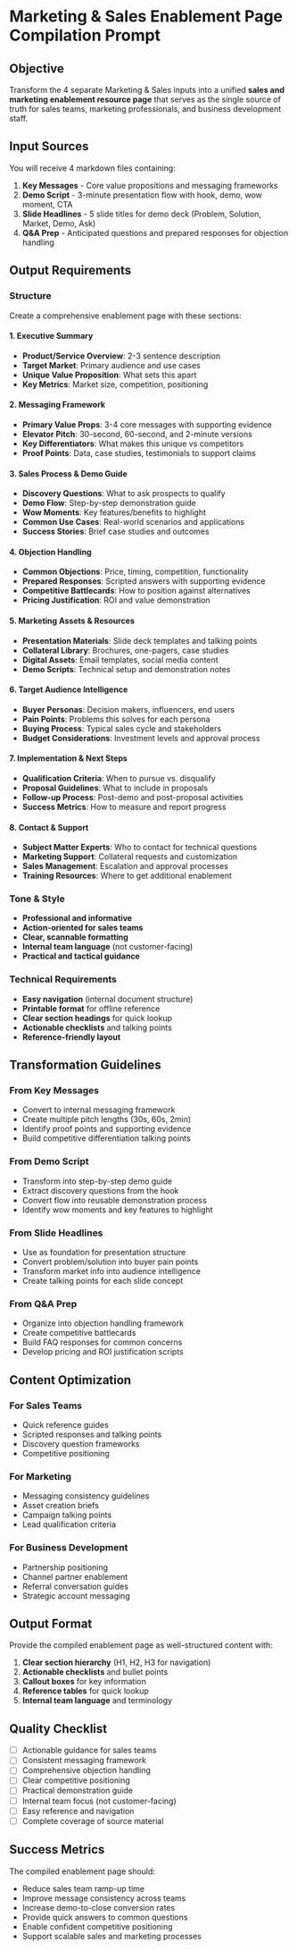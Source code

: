 # Marketing & Sales Enablement Page Compilation Prompt

## Objective

Transform the 4 separate Marketing & Sales inputs into a unified **sales and marketing enablement resource page** that serves as the single source of truth for sales teams, marketing professionals, and business development staff.

## Input Sources

You will receive 4 markdown files containing:

1. **Key Messages** - Core value propositions and messaging frameworks
2. **Demo Script** - 3-minute presentation flow with hook, demo, wow moment, CTA
3. **Slide Headlines** - 5 slide titles for demo deck (Problem, Solution, Market, Demo, Ask)
4. **Q&A Prep** - Anticipated questions and prepared responses for objection handling

## Output Requirements

### Structure

Create a comprehensive enablement page with these sections:

#### 1. Executive Summary

- **Product/Service Overview**: 2-3 sentence description
- **Target Market**: Primary audience and use cases
- **Unique Value Proposition**: What sets this apart
- **Key Metrics**: Market size, competition, positioning

#### 2. Messaging Framework

- **Primary Value Props**: 3-4 core messages with supporting evidence
- **Elevator Pitch**: 30-second, 60-second, and 2-minute versions
- **Key Differentiators**: What makes this unique vs competitors
- **Proof Points**: Data, case studies, testimonials to support claims

#### 3. Sales Process & Demo Guide

- **Discovery Questions**: What to ask prospects to qualify
- **Demo Flow**: Step-by-step demonstration guide
- **Wow Moments**: Key features/benefits to highlight
- **Common Use Cases**: Real-world scenarios and applications
- **Success Stories**: Brief case studies and outcomes

#### 4. Objection Handling

- **Common Objections**: Price, timing, competition, functionality
- **Prepared Responses**: Scripted answers with supporting evidence
- **Competitive Battlecards**: How to position against alternatives
- **Pricing Justification**: ROI and value demonstration

#### 5. Marketing Assets & Resources

- **Presentation Materials**: Slide deck templates and talking points
- **Collateral Library**: Brochures, one-pagers, case studies
- **Digital Assets**: Email templates, social media content
- **Demo Scripts**: Technical setup and demonstration notes

#### 6. Target Audience Intelligence

- **Buyer Personas**: Decision makers, influencers, end users
- **Pain Points**: Problems this solves for each persona
- **Buying Process**: Typical sales cycle and stakeholders
- **Budget Considerations**: Investment levels and approval process

#### 7. Implementation & Next Steps

- **Qualification Criteria**: When to pursue vs. disqualify
- **Proposal Guidelines**: What to include in proposals
- **Follow-up Process**: Post-demo and post-proposal activities
- **Success Metrics**: How to measure and report progress

#### 8. Contact & Support

- **Subject Matter Experts**: Who to contact for technical questions
- **Marketing Support**: Collateral requests and customization
- **Sales Management**: Escalation and approval processes
- **Training Resources**: Where to get additional enablement

### Tone & Style

- **Professional and informative**
- **Action-oriented for sales teams**
- **Clear, scannable formatting**
- **Internal team language** (not customer-facing)
- **Practical and tactical guidance**

### Technical Requirements

- **Easy navigation** (internal document structure)
- **Printable format** for offline reference
- **Clear section headings** for quick lookup
- **Actionable checklists** and talking points
- **Reference-friendly layout**

## Transformation Guidelines

### From Key Messages

- Convert to internal messaging framework
- Create multiple pitch lengths (30s, 60s, 2min)
- Identify proof points and supporting evidence
- Build competitive differentiation talking points

### From Demo Script

- Transform into step-by-step demo guide
- Extract discovery questions from the hook
- Convert flow into reusable demonstration process
- Identify wow moments and key features to highlight

### From Slide Headlines

- Use as foundation for presentation structure
- Convert problem/solution into buyer pain points
- Transform market info into audience intelligence
- Create talking points for each slide concept

### From Q&A Prep

- Organize into objection handling framework
- Create competitive battlecards
- Build FAQ responses for common concerns
- Develop pricing and ROI justification scripts

## Content Optimization

### For Sales Teams

- Quick reference guides
- Scripted responses and talking points
- Discovery question frameworks
- Competitive positioning

### For Marketing

- Messaging consistency guidelines
- Asset creation briefs
- Campaign talking points
- Lead qualification criteria

### For Business Development

- Partnership positioning
- Channel partner enablement
- Referral conversation guides
- Strategic account messaging

## Output Format

Provide the compiled enablement page as well-structured content with:

1. **Clear section hierarchy** (H1, H2, H3 for navigation)
2. **Actionable checklists** and bullet points
3. **Callout boxes** for key information
4. **Reference tables** for quick lookup
5. **Internal team language** and terminology

## Quality Checklist

- [ ] Actionable guidance for sales teams
- [ ] Consistent messaging framework
- [ ] Comprehensive objection handling
- [ ] Clear competitive positioning
- [ ] Practical demonstration guide
- [ ] Internal team focus (not customer-facing)
- [ ] Easy reference and navigation
- [ ] Complete coverage of source material

## Success Metrics

The compiled enablement page should:

- Reduce sales team ramp-up time
- Improve message consistency across teams
- Increase demo-to-close conversion rates
- Provide quick answers to common questions
- Enable confident competitive positioning
- Support scalable sales and marketing processes
